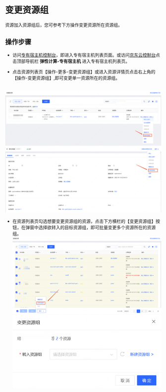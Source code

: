 # 变更资源组

资源加入资源组后，您可参考下方操作变更资源所在资源组。

## 操作步骤


- 访问[专有宿主机控制台](https://cns-console.jdcloud.com/host/dedicatedHost/list)，即进入专有宿主机列表页面。或访问[京东云控制台](https://console.jdcloud.com)点击顶部导航栏 **弹性计算-专有宿主机** 进入专有宿主机列表页。

- 点击资源列表页【操作-更多-变更资源组】或进入资源详情页点击右上角的【操作-变更资源组】,即可变更单一资源所在的资源组。

<br>![](../../../../../image/Native-Container/nc.pod-rg-change01.png)
<br>![](../../../../../image/Native-Container/nc.pod-rg-change02.png)

- 在资源列表页勾选想要变更资源组的资源，点击下方横栏的【变更资源组】按钮，在弹窗中选择欲转入的目标资源组，即可批量变更多个资源所在的资源组。
<br>![](../../../../../image/Native-Container/nc.pod-rg-changeSelect.png)
<br>![](../../../../../image/dh/dh-rg-change02.png)


